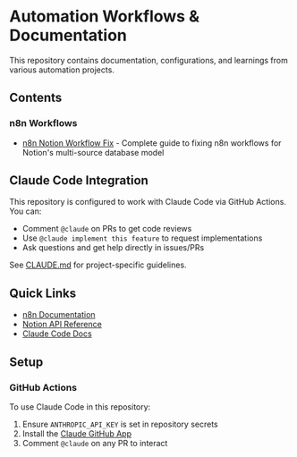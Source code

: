 # Automation Workflows & Documentation

This repository contains documentation, configurations, and learnings from various automation projects.

## Contents

### n8n Workflows
- [n8n Notion Workflow Fix](/.claude/n8n-notion-workflow-fix.md) - Complete guide to fixing n8n workflows for Notion's multi-source database model

## Claude Code Integration

This repository is configured to work with Claude Code via GitHub Actions. You can:
- Comment `@claude` on PRs to get code reviews
- Use `@claude implement this feature` to request implementations
- Ask questions and get help directly in issues/PRs

See [CLAUDE.md](/CLAUDE.md) for project-specific guidelines.

## Quick Links
- [n8n Documentation](https://docs.n8n.io/)
- [Notion API Reference](https://developers.notion.com/reference/)
- [Claude Code Docs](https://docs.claude.com/en/docs/claude-code)

## Setup

### GitHub Actions
To use Claude Code in this repository:
1. Ensure `ANTHROPIC_API_KEY` is set in repository secrets
2. Install the [Claude GitHub App](https://github.com/apps/claude)
3. Comment `@claude` on any PR to interact
